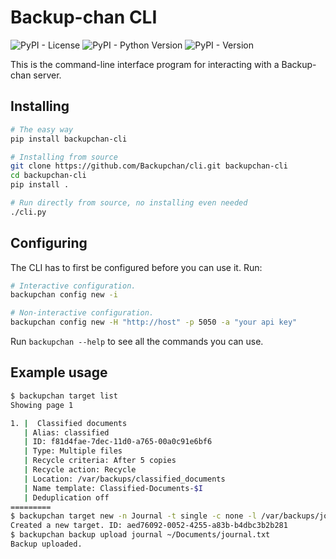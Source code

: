 # Backup-chan CLI

![PyPI - License](https://img.shields.io/pypi/l/backupchan-cli)
![PyPI - Python Version](https://img.shields.io/pypi/pyversions/backupchan-cli)
![PyPI - Version](https://img.shields.io/pypi/v/backupchan-cli)

This is the command-line interface program for interacting with a Backup-chan server.

## Installing

```bash
# The easy way
pip install backupchan-cli

# Installing from source
git clone https://github.com/Backupchan/cli.git backupchan-cli
cd backupchan-cli
pip install .

# Run directly from source, no installing even needed
./cli.py
```

## Configuring

The CLI has to first be configured before you can use it. Run:

```bash
# Interactive configuration.
backupchan config new -i

# Non-interactive configuration.
backupchan config new -H "http://host" -p 5050 -a "your api key"
```

Run `backupchan --help` to see all the commands you can use.

## Example usage

```bash
$ backupchan target list
Showing page 1

1. |  Classified documents
   | Alias: classified
   | ID: f81d4fae-7dec-11d0-a765-00a0c91e6bf6
   | Type: Multiple files
   | Recycle criteria: After 5 copies
   | Recycle action: Recycle
   | Location: /var/backups/classified_documents
   | Name template: Classified-Documents-$I
   | Deduplication off
=========
$ backupchan target new -n Journal -t single -c none -l /var/backups/journal -m 'journal-$D' -d --alias 'journal'
Created a new target. ID: aed76092-0052-4255-a83b-b4dbc3b2b281
$ backupchan backup upload journal ~/Documents/journal.txt
Backup uploaded.
```

